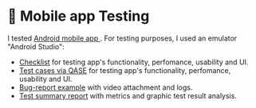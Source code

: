 # 📱 Mobile app Testing 

I tested <a href="https://drive.google.com/file/d/1IkqWnm6z293ETG0MdveKTjrsrWd7WQHz/view?usp=sharing"> Android mobile app </a>. For testing purposes, I used an emulator "Android Studio":
 
 <ul>
<li>  <a href="https://docs.google.com/spreadsheets/d/1m1vFdhE2-Nr3E0uNGPa3FN5mOxC_5VlduHL7sgIes1U/edit?usp=sharing">Checklist</a> for testing app's functionality, perfomance, usability and UI. </li> 
<li>  <a href="https://drive.google.com/file/d/1roGAILIK_mHPCx4pWspsV7b2WYx5iZy8/view?usp=sharing">Test cases via QASE</a> for testing app's functionality, perfomance, usability and UI. </li> 
<li>  <a href="https://drive.google.com/drive/folders/1yc9AYqGDpRVtJmHQiM1xukNgvWMEFWjf?usp=sharing">Bug-report example</a> with video attachment and logs. </li> 
 <li>  <a href="https://docs.google.com/document/d/1oDOf9T00DZsCDb_7vfcXa8BsGWWQlKD4/edit">Test summary report</a> with metrics and graphic test result analysis. </li> 
 
</ul>

